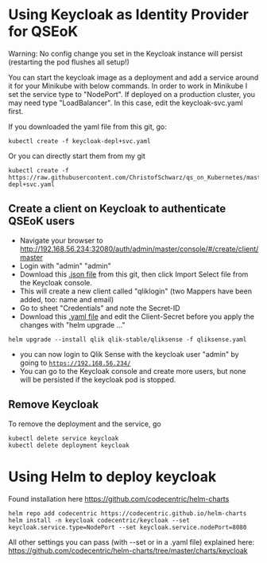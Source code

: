 # Using Keycloak as Identity Provider for QSEoK

Warning: No config change you set in the Keycloak instance will persist (restarting the pod flushes all setup!)

You can start the keycloak image as a deployment and add a service around it for your Minikube with below commands. In order to work in Minikube I set the service type to "NodePort". If deployed on a production cluster, you may need type "LoadBalancer". In this case, edit the keycloak-svc.yaml first.

If you downloaded the yaml file from this git, go:
```
kubectl create -f keycloak-depl+svc.yaml
```
Or you can directly start them from my git
```
kubectl create -f https://raw.githubusercontent.com/ChristofSchwarz/qs_on_Kubernetes/master/keycloak/keycloak-depl+svc.yaml
```

## Create a client on Keycloak to authenticate QSEoK users

 * Navigate your browser to <a href="http://192.168.56.234:32080/auth" target="_blank">http:<span/>//192.168.56.234:32080/auth/admin/master/console/#/create/client/master</a>
 * Login with "admin" "admin"
 * Download this <a href="https://raw.githubusercontent.com/ChristofSchwarz/qs_on_Kubernetes/master/keycloak/kc-client-settings.json">.json file</a> from this git, then click Import Select file from the Keycloak console.
 * This will create a new client called "qliklogin" (two Mappers have been added, too: name and email)
 * Go to sheet "Credentials" and note the Secret-ID
 * Download this <a href="https://raw.githubusercontent.com/ChristofSchwarz/qs_on_Kubernetes/master/keycloak/qliksense.yaml">.yaml file</a> and edit the Client-Secret before you apply the changes with "helm upgrade ..."
```
helm upgrade --install qlik qlik-stable/qliksense -f qliksense.yaml
```
 * you can now login to Qlik Sense with the keycloak user "admin" by going to <a href="https://192.168.56.234/" target="_blank">`https://192.168.56.234/`</a>
 * You can go to the Keycloak console and create more users, but none will be persisted if the keycloak pod is stopped.
 
## Remove Keycloak
To remove the deployment and the service, go
```
kubectl delete service keycloak
kubectl delete deployment keycloak
```


# Using Helm to deploy keycloak

Found installation here https://github.com/codecentric/helm-charts
```
helm repo add codecentric https://codecentric.github.io/helm-charts
helm install -n keycloak codecentric/keycloak --set keycloak.service.type=NodePort --set keycloak.service.nodePort=8080
```
All other settings you can pass (with --set or in a .yaml file) explained here:
https://github.com/codecentric/helm-charts/tree/master/charts/keycloak

